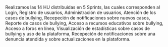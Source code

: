 Realizamos las 14 HU distribuidas en 5 Sprints, las cuales corresponden al Login, Registro de usuarios, Administración de usuarios, Atención de los casos de bullying, Recepeción de notificaciones sobre nuevos casos, Reporte de casos de bullying, Acceso a recursos educativos sobre bullying, Acceso a foros en línea, Visualización de estadísticas sobre casos de bullying y uso de la plataforma, Recepeción de notificaciones sobre una denuncia atendida y sobre actualizaciones en la plataforma.

